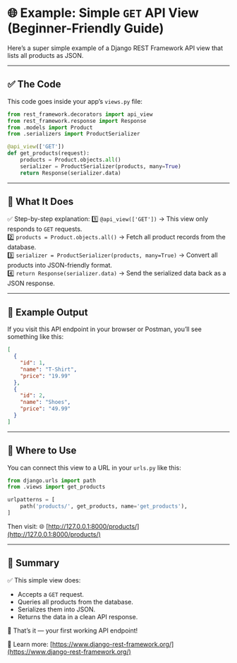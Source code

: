 # 🌐 Example: Simple `GET` API View (Beginner-Friendly Guide)

Here’s a super simple example of a Django REST Framework API view that lists all products as JSON.

---

## ✅ The Code

This code goes inside your app’s `views.py` file:

```python
from rest_framework.decorators import api_view
from rest_framework.response import Response
from .models import Product
from .serializers import ProductSerializer

@api_view(['GET'])
def get_products(request):
    products = Product.objects.all()
    serializer = ProductSerializer(products, many=True)
    return Response(serializer.data)
```

---

## 🔷 What It Does

✅ Step-by-step explanation:
1️⃣ `@api_view(['GET'])` → This view only responds to `GET` requests.  
2️⃣ `products = Product.objects.all()` → Fetch all product records from the database.  
3️⃣ `serializer = ProductSerializer(products, many=True)` → Convert all products into JSON-friendly format.  
4️⃣ `return Response(serializer.data)` → Send the serialized data back as a JSON response.

---

## 🔷 Example Output

If you visit this API endpoint in your browser or Postman, you’ll see something like this:

```json
[
  {
    "id": 1,
    "name": "T-Shirt",
    "price": "19.99"
  },
  {
    "id": 2,
    "name": "Shoes",
    "price": "49.99"
  }
]
```

---

## 🧩 Where to Use

You can connect this view to a URL in your `urls.py` like this:

```python
from django.urls import path
from .views import get_products

urlpatterns = [
    path('products/', get_products, name='get_products'),
]
```

Then visit: 🌐 [http://127.0.0.1:8000/products/](http://127.0.0.1:8000/products/)  

---

## 🏁 Summary

✅ This simple view does:  
- Accepts a `GET` request.
- Queries all products from the database.
- Serializes them into JSON.
- Returns the data in a clean API response.

🎉 That’s it — your first working API endpoint!

🔗 Learn more: [https://www.django-rest-framework.org/](https://www.django-rest-framework.org/)
